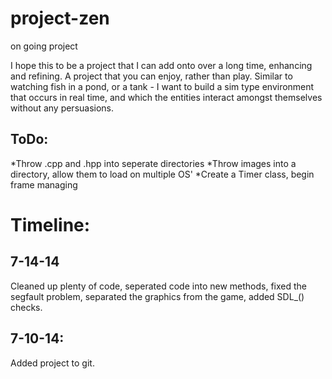 project-zen
===========

on going project

I hope this to be a project that I can add onto over a long time, enhancing and refining. A project that you can enjoy, rather than play.  Similar to watching fish in a pond, or a tank - I want to build a sim type environment that occurs in real time, and which the entities interact amongst themselves without any persuasions.


ToDo:
---------
*Throw .cpp and .hpp into seperate directories
*Throw images into a directory, allow them to load on multiple OS'
*Create a Timer class, begin frame managing


Timeline:
===========

7-14-14
---------
Cleaned up plenty of code, seperated code into new methods, fixed the segfault problem, separated the graphics from the game, added SDL_() checks.

7-10-14:
---------
Added project to git.

